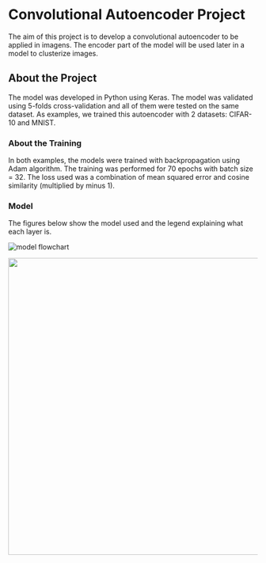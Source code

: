 # Convolutional Autoencoder Project

The aim of this project is to develop a convolutional autoencoder to be applied in imagens.
The encoder part of the model will be used later in a model to clusterize images.

## About the Project

The model was developed in Python using Keras.
The model was validated using 5-folds cross-validation and all of them were tested on the same dataset.
As examples, we trained this autoencoder with 2 datasets: CIFAR-10 and MNIST.

### About the Training
In both examples, the models were trained with backpropagation using Adam  algorithm.
The training was performed for 70 epochs with batch size = 32.
The loss used was a combination of mean squared error and cosine similarity (multiplied by minus 1).


### Model

The figures below show the model used and the legend explaining what each layer is.

![model flowchart](https://user-images.githubusercontent.com/58445878/102850641-b1456e80-43f8-11eb-8785-79f8abc7184d.png)


<img src="https://user-images.githubusercontent.com/58445878/102835649-0de36200-43d6-11eb-942d-0f447fe3c021.png" width="600">
